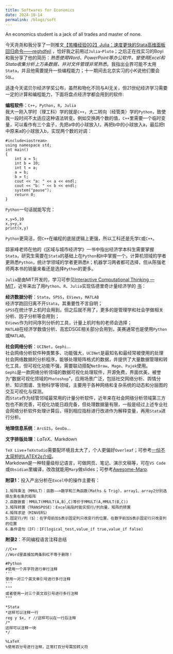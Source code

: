 ```yaml
---
title: Softwares for Economics
date: 2024-10-14
permalink: /blogs/soft
---
```


An economics student is a jack of all trades and master of none.

今天尧尧和我分享了一则推文[【芾椿经验002】Julia：速度更快的Stata高维面板回归命令——reghdfejl](https://mp.weixin.qq.com/s/FBy8qso-ctVECK36-AsLTA)  ，恰好我之前用过`Julia`-`Pluto`；之后正在找实习的Boyi和我分享了他的简历：_熟悉使用Word、PowerPoint等办公软件，曾使用Excel和Stata收集分析上万条数据，并对文件管理非常熟悉_。我指出业界可能不太用`Stata`，并且他需要提升一些编程能力；十一期间去北京实习的小K说他们要会`SQL`。

适逢今天诺贝尔经济学奖公布，虽然和物化不同与AI无关，但21世纪经济学习需要一定的计算和编程能力，下面将盘点经济学都会用到的软件:

**编程软件**：`C++`，`Python`，`R`，`Julia`  
 我大一刚入学时（理工科）学的就是`C++`，大二转向（经管类）学的`Python`，致使我一段时间不太适应这种语法转变。例如交换两个数的值，`C++`里需要一个临时变量，可以看作有三个盒子，先把a中的小球放入t，再把b中的小球放入a，最后把t中原来a的小球放入b，实现两个数的对调：
```
#include<iostream>
using namespace std;
int main()
{
	int a = 5;
	int b = 10;
	int t = a;
	a = b;
	b = t;
	cout << "a: " << a << endl;
	cout << "b: " << b << endl;
	system("pause");
	return 0;
}
```

`Python`一句话就能写完：
```
x,y=5,10
x,y=y,x
print(x,y)
```
`Python`更简洁，但`C++`在编程的底层逻辑上更强，所以工科还是先学`C`或`C++`。

踪家峰老师在他的《区域与城市经济学》一书中指出经济学本科生需要掌握`Stata`，研究生需要在`Stata`的基础上在`Python`和`R`中掌握一个。计算机领域的学者更熟悉`Python`，统计学领域的学者更熟悉`R`；机器学习两者都可选择，但从陈强老师两本书的销量来看还是选择`Python`的更多。

`Julia`是由MIT开发的，学习可参见[Interactive Computational Thinking — MIT](https://computationalthinking.mit.edu/Fall24/)，近年来出了用`Python`、`R`、`Julia`实现伍德里奇计量经济学的 [书](http://www.upfie.net/)：

**经济数据分析**：`Stata`，`SPSS`，`EViews`，`MATLAB`  
经济学跑回归离不开`Stata`，其重要性不言自明；  
`SPSS`在统计学上机时会用到，但之后就不用了，更多的是管理学和社会学做相关分析、因子分析等会用到；  
`EViews`作为时间序列分析的工具，计量上机时有的老师会选择；  
`MATLAB`在经济学数值分析、高宏DSGE相关部分会用到，美赛通常也是使用`Python`或`MATLAB`。

**社会网络分析**：`UCINet`，`Gephi`...  
社会网络分析软件种类繁多、功能强大，`UCINet`是最知名和最经常被使用的处理社会网络数据的分析程序，能够处理矩阵格式的数据，并提供了大量数据管理和转化工具，但可视化功能不强，需要联动搭配`NetDraw`、`Mage`、`Pajek`使用。  
`Gephi`是一款网络分析领域的数据可视化处理软件，开源免费，界面优美，被誉为“数据可视化领域的`Photoshop`”，应用场景广泛，包括社交网络分析、舆情分析、知识图谱、生物科学等领域，主要用于各种网络和复杂系统的动态和分层图的交互可视化与探测。  
而`Stata`作为经管邻域最常用的计量分析软件，近年来在社会网络分析领域第三方包也不断完善，可视化功能日趋完备，但处理数据量有限，一般是经过上述专业社会网络分析软件处理计算后，得到相应指标进行改进作为解释变量，再用`Stata`进行分析。

**地理信息系统**：`ArcGIS`，`GeoDa`...

**文字排版处理**：$LaTeX$、Markdown

`TeX Live`+`TeXstudio`需要配环境且太大了，个人更偏好`Overleaf`；可参考[一份不太简短的LATEX2ε介绍](https://github.com/CTeX-org/lshort-zh-cn)。  
Markdown是一种轻量级标记语言，可做网页、笔记、演示文稿等，可在`VS Code`或`Obsidian`里编译，改改就能用`Marp`做slides；可参考[Awesome-Marp](https://github.com/favourhong/Awesome-Marp).  

**附录1**：投入产出分析在`Excel`中的操作主要有：

```
1.矩阵乘法（MMULT）：函数——>数学和三角函数(Maths & Trig)，array1、array2分别选择左乘右乘的矩阵
2.函数嵌套：MMULT(MMULT(A,B),C)等价于MMULT(A,MMULT(B,C))
3.矩阵转置（TRANSPOSE）：Excel粘贴时能实现行/列向量、矩阵的转置
4.矩阵求逆（MINVERS）
5.固定行/列（$）：在字母前加$表示固定列只改变行的位置，在数字前加$表示固定行只改变列的位置
6.条件语句（IF）：IF(logical_test,value_if true,value_if false)
```

**附录2**：不同编程语言注释总结
```
//C++
//Word里直接加两条斜杠不等于删除！
```

```
#Python
#使用一个井字符进行单行注释
'''
使用一对三个英文单引号进行多行注释
'''
"""
或者使用一对三个英文双引号进行多行注释
"""
```

```
*Stata
*这样可以注释一行
reg y $x, r //这样可以在一行后注释
/*
这样可以注释一块
*/
```

```
%LaTeX
%使用百分号进行注释，正常打百分号需加转义符
```
